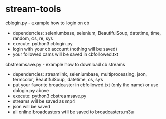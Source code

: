# stream-tools

cblogin.py - example how to login on cb
  - dependencies: seleniumbase, selenium, BeautifulSoup, datetime, time, random, os, re, sys
  - execute: python3 cblogin.py
  - login with your cb account (nothing will be saved)
  - your followed cams will be saved in cbfollowed.txt


cbstreamsave.py - example how to download cb streams
  - dependencies: streamlink, seleniumbase, multiprocessing, json, termcolor, BeautifulSoup, datetime, os, sys
  - put your favorite broadcaster in cbfollowed.txt (only the name) or use cblogin.py above
  - execute: python3 cbstreamsave.py
  - streams will be saved as mp4
  - json will be saved
  - all online broadcasters will be saved to broadcasters.m3u
